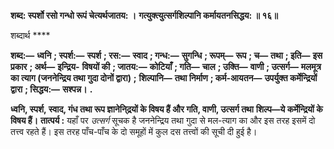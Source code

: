 **शब्द: स्पर्शो रसो गन्धो रूपं चेत्यर्थजातय: ।** **गत्युक्त्युत्सर्गशिल्पानि कर्मायतनसिद्धय: ॥ १६॥** 

शब्दार्थ **** 

**शब्द:—** **ध्वनि** **; स्पर्श:—** **स्पर्श** **; रस:—** **स्वाद** **; गन्ध:—** **सुगन्धि** **; रूपम्—** **रूप** **; च—** **तथा** **; इति—** **इस प्रकार** **; अर्थ—** **इन्द्रिय-** **विषयों की** **; जातय:—** **कोटियाँ** **; गति—** **चाल** **; उक्ति—** **वाणी** **; उत्सर्ग—** **मलमूत्र का त्याग (जननेन्द्रिय तथा गुदा दोनों द्वारा)** **;** **शिल्पानि—** **तथा निर्माण** **; कर्म-आयतन—** **उपर्युक्त कर्मेन्द्रियों द्वारा** **; सिद्धय:—** **सश्पन्न।** **.** 

**ध्वनि, स्पर्श, स्वाद, गंध तथा रूप ज्ञानेनि्द्रयों के विषय हैं और गति, वाणी, उत्सर्ग तथा** **शिल्प—ये कर्मेन्द्रियों के विषय हैं।** **तात्पर्य :** यहाँ पर *उत्सर्ग* सूचक है जननेन्द्रिय तथा गुदा से मल-त्याग का और इस तरह इसमें दो तत्त्व रहते हैं। इस तरह पाँच-पाँच के दो समूहों में कुल दस तत्त्वों की सूची दी हुई है।  